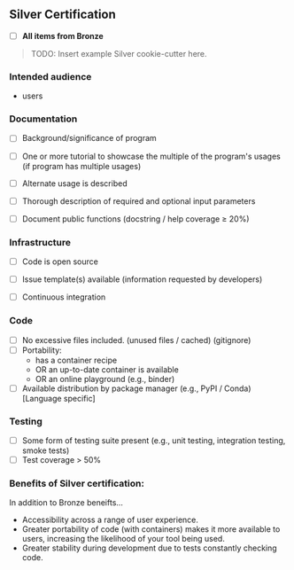 ## Silver Certification

- [ ] **All items from Bronze**

> TODO: Insert example Silver cookie-cutter here.

### Intended audience
* users

### Documentation

- [ ] Background/significance of program
- [ ] One or more tutorial to showcase the multiple of the program's usages (if program has multiple usages)
- [ ] Alternate usage is described
- [ ] Thorough description of required and optional input parameters
- [ ] Document public functions (docstring / help coverage ≥ 20%)


### Infrastructure

- [ ] Code is open source
- [ ] Issue template(s) available (information requested by developers)
- [ ] Continuous integration


### Code

- [ ] No excessive files included. (unused files / cached) (gitignore)
- [ ] Portability:
    - has a container recipe
    - OR an up-to-date container is available
    - OR an online playground (e.g., binder)
- [ ] Available distribution by package manager (e.g., PyPI / Conda) [Language specific]

### Testing

- [ ] Some form of testing suite present (e.g., unit testing, integration testing, smoke tests)
- [ ] Test coverage > 50%

### Benefits of Silver certification:
In addition to Bronze beneifts...
- Accessibility across a range of user experience.
- Greater portability of code (with containers) makes it more available to users, increasing the likelihood of your tool being used.
- Greater stability during development due to tests constantly checking code.
